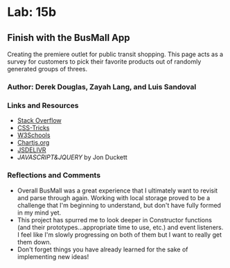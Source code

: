 # Lab: 15b

## Finish with the BusMall App

Creating the premiere outlet for public transit shopping. This page acts as a survey for customers to pick their favorite products out of randomly generated groups of threes.

### Author: Derek Douglas, Zayah Lang, and Luis Sandoval

### Links and Resources

- [Stack Overflow](https://stackoverflow.com/questions/4550505/getting-a-random-value-from-a-javascript-array)
- [CSS-Tricks](https://css-tricks.com/snippets/css/complete-guide-grid/)
- [W3Schools](https://www.w3schools.com/css/css_grid.asp)
- [Chartjs.org](https://www.chartjs.org/)
- [JSDELIVR](https://www.jsdelivr.com/package/npm/chart.js)
- *JAVASCRIPT&JQUERY* by Jon Duckett

### Reflections and Comments

- Overall BusMall was a great experience that I ultimately want to revisit and parse through again. Working with local storage proved to be a challenge that I'm beginning to understand, but don't have fully formed in my mind yet.
- This project has spurred me to look deeper in Constructor functions (and their prototypes...appropriate time to use, etc.) and event listeners. I feel like I'm slowly progressing on both of them but I want to really get them down.
- Don't forget things you have already learned for the sake of implementing new ideas!
